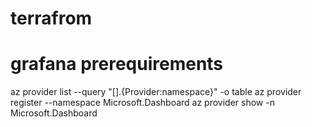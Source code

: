 # terrafrom


# grafana prerequirements
az provider list --query "[].{Provider:namespace}" -o table
az provider register --namespace Microsoft.Dashboard
az provider show -n Microsoft.Dashboard
